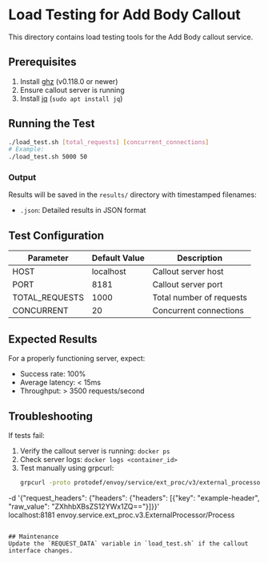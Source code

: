 # Load Testing for Add Body Callout

This directory contains load testing tools for the Add Body callout service.

## Prerequisites
1. Install [ghz](https://ghz.sh) (v0.118.0 or newer)
2. Ensure callout server is running
3. Install [jq](https://stedolan.github.io/jq/) (`sudo apt install jq`)

## Running the Test
```bash
./load_test.sh [total_requests] [concurrent_connections]
# Example:
./load_test.sh 5000 50
```

### Output
Results will be saved in the `results/` directory with timestamped filenames:
- `.json`: Detailed results in JSON format

## Test Configuration

| Parameter          | Default Value | Description |
|--------------------|---------------|-------------|
| HOST               | localhost     | Callout server host |
| PORT               | 8181          | Callout server port |
| TOTAL_REQUESTS     | 1000          | Total number of requests |
| CONCURRENT         | 20            | Concurrent connections |

## Expected Results
For a properly functioning server, expect:
- Success rate: 100%
- Average latency: < 15ms
- Throughput: > 3500 requests/second

## Troubleshooting
If tests fail:
1. Verify the callout server is running: `docker ps`
2. Check server logs: `docker logs <container_id>`
3. Test manually using grpcurl:
   ```bash
   grpcurl -proto protodef/envoy/service/ext_proc/v3/external_processor.proto \
  -d '{"request_headers": {"headers": {"headers": [{"key": "example-header", "raw_value": "ZXhhbXBsZS12YWx1ZQ=="}]}}' \
  localhost:8181 envoy.service.ext_proc.v3.ExternalProcessor/Process
   ```

## Maintenance
Update the `REQUEST_DATA` variable in `load_test.sh` if the callout interface changes.